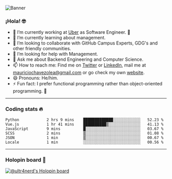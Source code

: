 ![Banner](banner.gif)

### ¡Hola! 🤓

- 🔭 I’m currently working at [Uber](https://uber.com) as Software Engineer. 🚗
- 🌱 I’m currently learning about management.
- 👯 I’m looking to collaborate with GitHub Campus Experts, GDG's and other friendly communities.
- 🤔 I’m looking for help with Management.
- 💬 Ask me about Backend Engineering and Computer Science.
- 📫 How to reach me: Find me on [Twitter](https://twitter.com/ultr4nerd) or [LinkedIn](https://www.linkedin.com/in/ultr4nerd), mail me at [mauriciochavezolea@gmail.com](mailto:mauriciochavezolea@gmail.com) or go check my own [website](https://mauriciochavez.dev).
- 😄 Pronouns: He/him. 
- ⚡ Fun fact: I prefer functional programming rather than object-oriented programming. 🤭
---

### Coding stats 🔥

<!--START_SECTION:waka-->

```text
Python            2 hrs 9 mins    █████████████░░░░░░░░░░░░   52.23 %
Vue.js            1 hr 41 mins    ██████████▒░░░░░░░░░░░░░░   41.13 %
JavaScript        9 mins          █░░░░░░░░░░░░░░░░░░░░░░░░   03.67 %
SCSS              2 mins          ▒░░░░░░░░░░░░░░░░░░░░░░░░   01.08 %
JSON              1 min           ▒░░░░░░░░░░░░░░░░░░░░░░░░   00.67 %
Locale            1 min           ░░░░░░░░░░░░░░░░░░░░░░░░░   00.56 %
```

<!--END_SECTION:waka-->

---

### Holopin board 🦖

[![@ultr4nerd's Holopin board](https://holopin.me/ultr4nerd)](https://holopin.io/@ultr4nerd)
